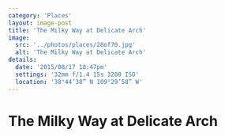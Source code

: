 ```yaml
---
category: 'Places'
layout: image-post
title: 'The Milky Way at Delicate Arch'
image:
  src: '../photos/places/28of70.jpg'
  alt: 'The Milky Way at Delicate Arch'
details:
  date: '2015/08/17 10:47pm'
  settings: '32mm f/1.4 15s 3200 ISO'
  location: '38°44’38” N 109°29’58” W'
---
```

<h1 class="d-none">The Milky Way at Delicate Arch</h1>